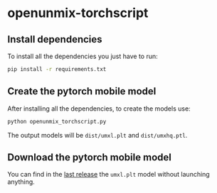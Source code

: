 # openunmix-torchscript

## Install dependencies

To install all the dependencies you just have to run:

```sh
pip install -r requirements.txt
```

## Create the pytorch mobile model

After installing all the dependencies, to create the models use:

```sh
python openunmix_torchscript.py
```

The output models will be `dist/umxl.plt` and `dist/umxhq.ptl`.

## Download the pytorch mobile model

You can find in the [last release](https://github.com/demixr/openunmix-torchscript/releases/latest) the `umxl.plt` model without launching anything.
